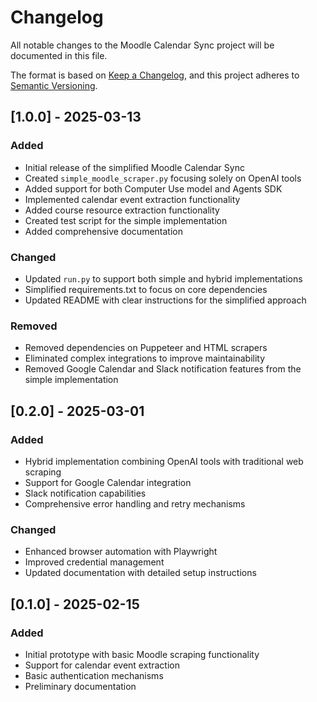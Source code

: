 # Changelog

All notable changes to the Moodle Calendar Sync project will be documented in this file.

The format is based on [Keep a Changelog](https://keepachangelog.com/en/1.0.0/),
and this project adheres to [Semantic Versioning](https://semver.org/spec/v2.0.0.html).

## [1.0.0] - 2025-03-13

### Added
- Initial release of the simplified Moodle Calendar Sync
- Created `simple_moodle_scraper.py` focusing solely on OpenAI tools
- Added support for both Computer Use model and Agents SDK
- Implemented calendar event extraction functionality
- Added course resource extraction functionality
- Created test script for the simple implementation
- Added comprehensive documentation

### Changed
- Updated `run.py` to support both simple and hybrid implementations
- Simplified requirements.txt to focus on core dependencies
- Updated README with clear instructions for the simplified approach

### Removed
- Removed dependencies on Puppeteer and HTML scrapers
- Eliminated complex integrations to improve maintainability
- Removed Google Calendar and Slack notification features from the simple implementation

## [0.2.0] - 2025-03-01

### Added
- Hybrid implementation combining OpenAI tools with traditional web scraping
- Support for Google Calendar integration
- Slack notification capabilities
- Comprehensive error handling and retry mechanisms

### Changed
- Enhanced browser automation with Playwright
- Improved credential management
- Updated documentation with detailed setup instructions

## [0.1.0] - 2025-02-15

### Added
- Initial prototype with basic Moodle scraping functionality
- Support for calendar event extraction
- Basic authentication mechanisms
- Preliminary documentation